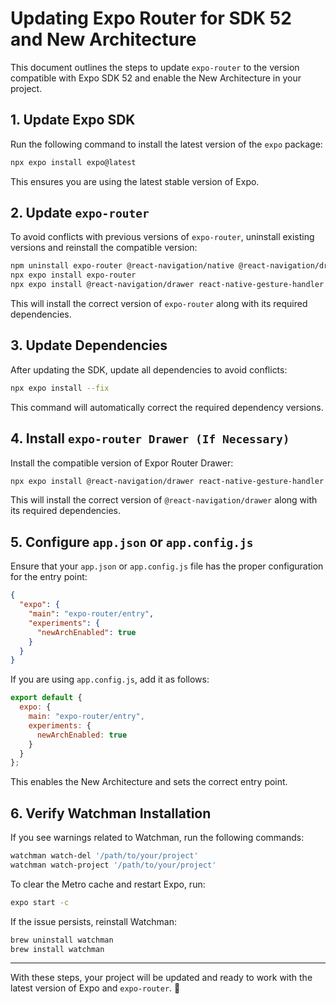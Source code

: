 # Updating Expo Router for SDK 52 and New Architecture

This document outlines the steps to update `expo-router` to the version compatible with Expo SDK 52 and enable the New Architecture in your project.

## 1. Update Expo SDK
Run the following command to install the latest version of the `expo` package:

```bash
npx expo install expo@latest
```

This ensures you are using the latest stable version of Expo.

## 2. Update `expo-router`
To avoid conflicts with previous versions of `expo-router`, uninstall existing versions and reinstall the compatible version:

```bash
npm uninstall expo-router @react-navigation/native @react-navigation/drawer
npx expo install expo-router
npx expo install @react-navigation/drawer react-native-gesture-handler react-native-reanimated
```

This will install the correct version of `expo-router` along with its required dependencies.

## 3. Update Dependencies
After updating the SDK, update all dependencies to avoid conflicts:

```bash
npx expo install --fix
```

This command will automatically correct the required dependency versions.

## 4. Install `expo-router Drawer (If Necessary)`
Install the compatible version of Expor Router Drawer:

```bash
npx expo install @react-navigation/drawer react-native-gesture-handler react-native-reanimated
```

This will install the correct version of `@react-navigation/drawer` along with its required dependencies.

## 5. Configure `app.json` or `app.config.js`
Ensure that your `app.json` or `app.config.js` file has the proper configuration for the entry point:

```json
{
  "expo": {
    "main": "expo-router/entry",
    "experiments": {
      "newArchEnabled": true
    }
  }
}
```

If you are using `app.config.js`, add it as follows:

```js
export default {
  expo: {
    main: "expo-router/entry",
    experiments: {
      newArchEnabled: true
    }
  }
};
```

This enables the New Architecture and sets the correct entry point.

## 6. Verify Watchman Installation
If you see warnings related to Watchman, run the following commands:

```bash
watchman watch-del '/path/to/your/project'
watchman watch-project '/path/to/your/project'
```

To clear the Metro cache and restart Expo, run:

```bash
expo start -c
```

If the issue persists, reinstall Watchman:

```bash
brew uninstall watchman
brew install watchman
```

---

With these steps, your project will be updated and ready to work with the latest version of Expo and `expo-router`. 🚀

